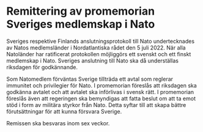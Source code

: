 # Remittering av promemorian Sveriges medlemskap i Nato

Sveriges respektive Finlands anslutningsprotokoll till Nato undertecknades av Natos medlemsländer i Nordatlantiska rådet den 5 juli 2022\. När alla Natoländer har ratificerat protokollen möjliggörs ett svenskt och ett finskt medlemskap i Nato. Sveriges anslutning till Nato ska då underställas riksdagen för godkännande.

Som Natomedlem förväntas Sverige tillträda ett avtal som reglerar immunitet och privilegier för Nato. I promemorian föreslås att riksdagen ska godkänna avtalet och att avtalet ska införlivas i svensk rätt. I promemorian föreslås även att regeringen ska bemyndigas att fatta beslut om att ta emot stöd i form av militära styrkor från Nato. Detta syftar till att skapa bättre förutsättningar för att kunna försvara Sverige.

Remissen ska besvaras inom sex veckor.
